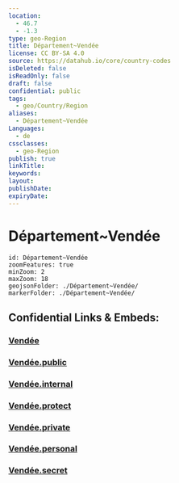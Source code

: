 ```yaml
---
location:
  - 46.7
  - -1.3
type: geo-Region
title: Département~Vendée
license: CC BY-SA 4.0
source: https://datahub.io/core/country-codes
isDeleted: false
isReadOnly: false
draft: false
confidential: public
tags:
  - geo/Country/Region
aliases:
  - Département~Vendée
Languages:
  - de
cssclasses:
  - geo-Region
publish: true
linkTitle:
keywords:
layout:
publishDate:
expiryDate:
---
```


# Département~Vendée

```leaflet
id: Département~Vendée
zoomFeatures: true 
minZoom: 2 
maxZoom: 18
geojsonFolder: ./Département~Vendée/
markerFolder: ./Département~Vendée/
```


## Confidential Links & Embeds: 

### [Vendée](/_Standards/Earth/Continent/Europe/Europe~West/France/regions~France/Pays_de_la_Loire/departments~Pays_de_la_Loire/Vendée.md) 

### [Vendée.public](/_public/Earth/Continent/Europe/Europe~West/France/regions~France/Pays_de_la_Loire/departments~Pays_de_la_Loire/Vendée.public.md) 

### [Vendée.internal](/_internal/Earth/Continent/Europe/Europe~West/France/regions~France/Pays_de_la_Loire/departments~Pays_de_la_Loire/Vendée.internal.md) 

### [Vendée.protect](/_protect/Earth/Continent/Europe/Europe~West/France/regions~France/Pays_de_la_Loire/departments~Pays_de_la_Loire/Vendée.protect.md) 

### [Vendée.private](/_private/Earth/Continent/Europe/Europe~West/France/regions~France/Pays_de_la_Loire/departments~Pays_de_la_Loire/Vendée.private.md) 

### [Vendée.personal](/_personal/Earth/Continent/Europe/Europe~West/France/regions~France/Pays_de_la_Loire/departments~Pays_de_la_Loire/Vendée.personal.md) 

### [Vendée.secret](/_secret/Earth/Continent/Europe/Europe~West/France/regions~France/Pays_de_la_Loire/departments~Pays_de_la_Loire/Vendée.secret.md)

